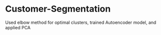 # Customer-Segmentation
Used elbow method for optimal clusters, trained Autoencoder model, and applied PCA
